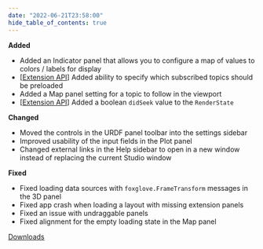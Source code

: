 ```yaml
---
date: "2022-06-21T23:58:00"
hide_table_of_contents: true
---
```

**Added**
- Added an Indicator panel that allows you to configure a map of values to colors / labels for display  
- [[Extension API](https://foxglove.dev/docs/studio/extensions/panel-api-methods)] Added ability to specify which subscribed topics should be preloaded 
- Added a Map panel setting for a topic to follow in the viewport
- [[Extension API](https://foxglove.dev/docs/studio/extensions/panel-api-methods)] Added a boolean `didSeek` value to the `RenderState`

**Changed**
- Moved the controls in the URDF panel toolbar into the settings sidebar 
- Improved usability of the input fields in the Plot panel 
- Changed external links in the Help sidebar to open in a new window instead of replacing the current Studio window 

**Fixed**
- Fixed loading data sources with `foxglove.FrameTransform` messages in the 3D panel
- Fixed app crash when loading a layout with missing extension panels 
- Fixed an issue with undraggable panels 
- Fixed alignment for the empty loading state in the Map panel 


[Downloads](https://github.com/foxglove/studio/releases/tag/v1.15.0)
